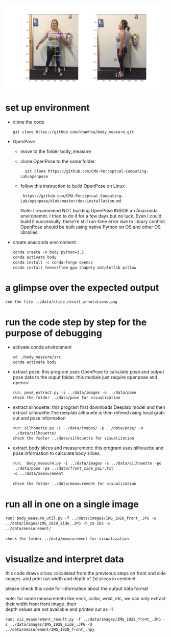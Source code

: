 
![alt text](./data/slice_result_annotations.png "result")

# set up environment

  * clone the code
  	
    	git clone https://github.com/khanhha/body_measure.git

  * OpenPose
    
    * move to the folder body_measure
        
    * clone OpenPose to the same folder
            
            git clone https://github.com/CMU-Perceptual-Computing-Lab/openpose
            
    * follow this instruction to build OpenPose on  Linux 
           
           https://github.com/CMU-Perceptual-Computing-Lab/openpose/blob/master/doc/installation.md
            
      Note: 
      I recommend NOT building OpenPose INSIDE an Anaconda environemnt.
      I tried to do it for a few days but no luck. 
      Even I could build it successully, there're still run-time error due to library conflict.
      OpenPose should be built using native Python on OS and other OS libraries.

  * create anaconda environment
  
        conda create -n body python=3.5
        conda activate body
        conda install -c conda-forge opencv
        conda install tensorflow-gpu shapely matplotlib pillow

# a glimpse over the expected output

    see the file ../data/slice_result_annotations.png

# run the code step by step for the purpose of debugging

* activate conda environment

      cd ./body_measure/src
      conda activate body

* extract pose: this program uses OpenPose to calculate pose and output pose data to the ouput folder. this module just require openpose and opencv

      run: pose_extract.py -i ../data/images -o ../data/pose
      check the folder ../data/pose for visualization

* extract silhouette: this program first downloads Deeplab model and then extract silhouette.The deeplab silhouete is then refined using local grab-cut and pose information

      run: silhouette.py -i ../data/images/ -p ../data/pose/ -o ../data/silhouette/
      check the fodler ../data/silhouette for visualization

* extract body slices and measurement: this program uses silhouette and pose information to calculate body slices.

      run:  body_measure.py -i ../data/images -s ../data/silhouette -po ../data/pose -pa ../data/front_side_pair.txt 
      -o ../data/measurement

      check the folder ../data/measurement for visualization


# run all in one on a single image

    run: body_measure_util.py -f ../data/images/IMG_1928_front_.JPG -s ../data/images/IMG_1928_side_.JPG -h_cm 165 -o                 ../data/measurement/

    check the folder ../data/measurement for visualization

# visualize and interpret data

this code draws slices calculated from the previsous steps on front and side images.
and print out width and depth of 2d slices in centimet.

please check this code for information about the output data format

note: for some measuremetn like neck, collar, wrist, etc, we can only extract their width from front image. their  
depth values are not available and printed out as -1

    run: viz_measurement_result.py -f ../data/images/IMG_1928_front_.JPG -s ../data/images/IMG_1928_side_.JPG -d             
    ../data/measurement/IMG_1928_front_.npy
